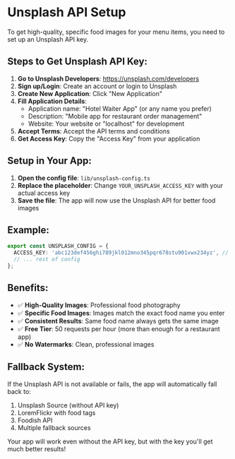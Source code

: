 # Unsplash API Setup

To get high-quality, specific food images for your menu items, you need to set up an Unsplash API key.

## Steps to Get Unsplash API Key:

1. **Go to Unsplash Developers**: https://unsplash.com/developers
2. **Sign up/Login**: Create an account or login to Unsplash
3. **Create New Application**: Click "New Application"
4. **Fill Application Details**:
   - Application name: "Hotel Waiter App" (or any name you prefer)
   - Description: "Mobile app for restaurant order management"
   - Website: Your website or "localhost" for development
5. **Accept Terms**: Accept the API terms and conditions
6. **Get Access Key**: Copy the "Access Key" from your application

## Setup in Your App:

1. **Open the config file**: `lib/unsplash-config.ts`
2. **Replace the placeholder**: Change `YOUR_UNSPLASH_ACCESS_KEY` with your actual access key
3. **Save the file**: The app will now use the Unsplash API for better food images

## Example:

```typescript
export const UNSPLASH_CONFIG = {
  ACCESS_KEY: 'abc123def456ghi789jkl012mno345pqr678stu901vwx234yz', // Your actual key
  // ... rest of config
};
```

## Benefits:

- ✅ **High-Quality Images**: Professional food photography
- ✅ **Specific Food Images**: Images match the exact food name you enter
- ✅ **Consistent Results**: Same food name always gets the same image
- ✅ **Free Tier**: 50 requests per hour (more than enough for a restaurant app)
- ✅ **No Watermarks**: Clean, professional images

## Fallback System:

If the Unsplash API is not available or fails, the app will automatically fall back to:
1. Unsplash Source (without API key)
2. LoremFlickr with food tags
3. Foodish API
4. Multiple fallback sources

Your app will work even without the API key, but with the key you'll get much better results!
